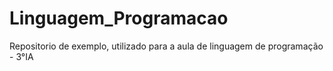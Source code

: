 # Linguagem_Programacao
Repositorio de exemplo, utilizado para a aula de linguagem de programação - 3°IA
